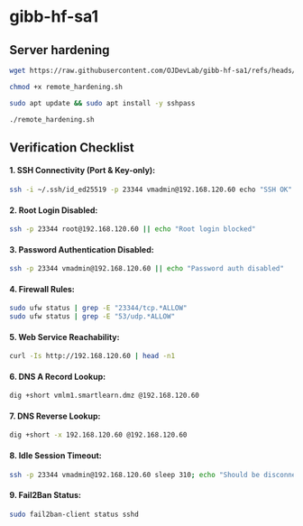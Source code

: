 # gibb-hf-sa1

## Server hardening

```bash
wget https://raw.githubusercontent.com/OJDevLab/gibb-hf-sa1/refs/heads/main/setup.sh -O remote_hardening.sh
```
```bash
chmod +x remote_hardening.sh
```
```bash
sudo apt update && sudo apt install -y sshpass
```
```bash
./remote_hardening.sh
```



## Verification Checklist

#### 1. SSH Connectivity (Port & Key-only):
```bash
ssh -i ~/.ssh/id_ed25519 -p 23344 vmadmin@192.168.120.60 echo "SSH OK"
```

#### 2. Root Login Disabled:
```bash
ssh -p 23344 root@192.168.120.60 || echo "Root login blocked"
```

#### 3. Password Authentication Disabled:
```bash
ssh -p 23344 vmadmin@192.168.120.60 || echo "Password auth disabled"
```


#### 4. Firewall Rules:
```bash
sudo ufw status | grep -E "23344/tcp.*ALLOW"
sudo ufw status | grep -E "53/udp.*ALLOW"
```

#### 5. Web Service Reachability:
```bash
curl -Is http://192.168.120.60 | head -n1
```

#### 6. DNS A Record Lookup:
```bash
dig +short vmlm1.smartlearn.dmz @192.168.120.60
```

#### 7. DNS Reverse Lookup:
```bash
dig +short -x 192.168.120.60 @192.168.120.60
```

#### 8. Idle Session Timeout:
```bash
ssh -p 23344 vmadmin@192.168.120.60 sleep 310; echo "Should be disconnected"
```

#### 9. Fail2Ban Status:
```bash
sudo fail2ban-client status sshd
```
